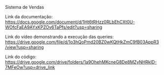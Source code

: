 Sistema de Vendas

Link da documentação: 
https://docs.google.com/document/d/1Ht6tRHzz0RLbEhCXt0U-WOfcFaEA9AYxKPZOv6TaPfs/edit?usp=sharing

Link do vídeo demonstrando a execução das queries: 
https://drive.google.com/file/d/1o3hQoPmd20BZ0wKQtHkZmC9fB03AppR3/view?usp=sharing

Link do código: 
https://drive.google.com/drive/folders/1a9OhehMKcneG8De8MZyNHRkID-7MFeOw?usp=drive_link
